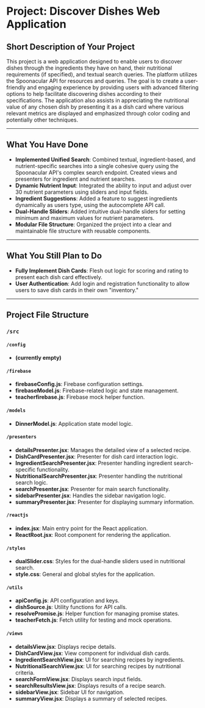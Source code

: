 
# Project: Discover Dishes Web Application

## Short Description of Your Project
This project is a web application designed to enable users to discover dishes through the ingredients they have on hand, their nutritional requirements (if specified), and textual search queries. The platform utilizes the Spoonacular API for resources and queries. The goal is to create a user-friendly and engaging experience by providing users with advanced filtering options to help facilitate discovering dishes according to their specifications. The application also assists in appreciating the nutritional value of any chosen dish by presenting it as a dish card where various relevant metrics are displayed and emphasized through color coding and potentially other techniques.

---

## What You Have Done

- **Implemented Unified Search**: Combined textual, ingredient-based, and nutrient-specific searches into a single cohesive query using the Spoonacular API's complex search endpoint. Created views and presenters for ingredient and nutrient searches.
- **Dynamic Nutrient Input**: Integrated the ability to input and adjust over 30 nutrient parameters using sliders and input fields.
- **Ingredient Suggestions**: Added a feature to suggest ingredients dynamically as users type, using the autocomplete API call.
- **Dual-Handle Sliders**: Added intuitive dual-handle sliders for setting minimum and maximum values for nutrient parameters.
- **Modular File Structure**: Organized the project into a clear and maintainable file structure with reusable components.

---

## What You Still Plan to Do

- **Fully Implement Dish Cards**: Flesh out logic for scoring and rating to present each dish card effectively.
- **User Authentication**: Add login and registration functionality to allow users to save dish cards in their own "inventory."

---

## Project File Structure

### `/src`

#### `/config`
- **(currently empty)**

#### `/firebase`
- **firebaseConfig.js**: Firebase configuration settings.
- **firebaseModel.js**: Firebase-related logic and state management.
- **teacherfirebase.js**: Firebase mock helper function.

#### `/models`
- **DinnerModel.js**: Application state model logic.

#### `/presenters`
- **detailsPresenter.jsx**: Manages the detailed view of a selected recipe.
- **DishCardPresenter.jsx**: Presenter for dish card interaction logic.
- **IngredientSearchPresenter.jsx**: Presenter handling ingredient search-specific functionality.
- **NutritionalSearchPresenter.jsx**: Presenter handling the nutritional search logic.
- **searchPresenter.jsx**: Presenter for main search functionality.
- **sidebarPresenter.jsx**: Handles the sidebar navigation logic.
- **summaryPresenter.jsx**: Presenter for displaying summary information.

#### `/reactjs`
- **index.jsx**: Main entry point for the React application.
- **ReactRoot.jsx**: Root component for rendering the application.

#### `/styles`
- **dualSlider.css**: Styles for the dual-handle sliders used in nutritional search.
- **style.css**: General and global styles for the application.

#### `/utils`
- **apiConfig.js**: API configuration and keys.
- **dishSource.js**: Utility functions for API calls.
- **resolvePromise.js**: Helper function for managing promise states.
- **teacherFetch.js**: Fetch utility for testing and mock operations.

#### `/views`
- **detailsView.jsx**: Displays recipe details.
- **DishCardView.jsx**: View component for individual dish cards.
- **IngredientSearchView.jsx**: UI for searching recipes by ingredients.
- **NutritionalSearchView.jsx**: UI for searching recipes by nutritional criteria.
- **searchFormView.jsx**: Displays search input fields.
- **searchResultsView.jsx**: Displays results of a recipe search.
- **sidebarView.jsx**: Sidebar UI for navigation.
- **summaryView.jsx**: Displays a summary of selected recipes.

